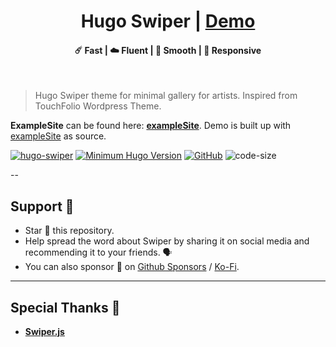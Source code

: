 <h1 align=center>Hugo Swiper | <a href="https://hugo-swiper-example.netlify.app" rel="nofollow">Demo</a></h1>

<h4 align=center>☄️ Fast | ☁️ Fluent | 🌙 Smooth | 📱 Responsive</h4>
<br>

> Hugo Swiper theme for minimal gallery for artists. Inspired from TouchFolio Wordpress Theme.

**ExampleSite** can be found here: [**exampleSite**](https://github.com/mmzeynalli/hugo-swiper/tree/exampleSite). Demo is built up with [exampleSite](https://github.com/mmzeynalli/hugo-swiper/tree/exampleSite) as source.

[![hugo-swiper](https://img.shields.io/badge/Hugo--Themes-@Swiper-blue)](https://themes.gohugo.io/themes/hugo-swiper/)
[![Minimum Hugo Version](https://img.shields.io/static/v1?label=min-HUGO-version&message=>=v0.116.0&color=blue&logo=hugo)](https://github.com/gohugoio/hugo/releases/tag/v0.116.0)
[![GitHub](https://img.shields.io/github/license/mmzeynalli/hugo-swiper)](https://github.com/mmzeynalli/hugo-swiper/blob/master/LICENSE)
![code-size](https://img.shields.io/github/languages/code-size/mmzeynalli/hugo-swiper)

<!-- ---

<p align="center">
  <kbd><img src="https://user-images.githubusercontent.com/21258296/114303440-bfc0ae80-9aeb-11eb-8cfa-48a4bb385a6d.png" alt="Mockup image" title="Mockup"/></kbd>
</p>

--- -->
--

## Support 🫶

- Star 🌟 this repository.
- Help spread the word about Swiper by sharing it on social media and recommending it to your friends. 🗣️
- You can also sponsor 🏅 on [Github Sponsors](https://github.com/sponsors/mmzeynalli) / [Ko-Fi](https://ko-fi.com/mmzeynalli).

---

## Special Thanks 🌟

- [**Swiper.js**](https://github.com/nolimits4web/swiper)

<!-- --- -->

<!-- ## Stargazers over time 📈

<kbd>[![Stargazers over time](https://starchart.cc/hugo-swiper.svg)](https://starchart.cc/hugo-swiper)</kbd> -->
